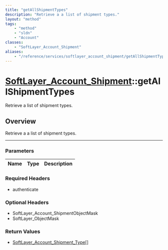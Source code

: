 ```yaml
---
title: "getAllShipmentTypes"
description: "Retrieve a a list of shipment types."
layout: "method"
tags:
    - "method"
    - "sldn"
    - "Account"
classes:
    - "SoftLayer_Account_Shipment"
aliases:
    - "/reference/services/softlayer_account_shipment/getAllShipmentTypes"
---
```

# [SoftLayer_Account_Shipment](/reference/services/SoftLayer_Account_Shipment)::getAllShipmentTypes


Retrieve a list of shipment types.


## Overview 
Retrieve a a list of shipment types.

-----

### Parameters 
|Name | Type | Description |
| --- | --- | --- |


### Required Headers
* authenticate


### Optional Headers
* SoftLayer_Account_ShipmentObjectMask
* SoftLayer_ObjectMask

### Return Values
* <a href='/reference/datatypes/SoftLayer_Account_Shipment_Type'>SoftLayer_Account_Shipment_Type[] </a>




